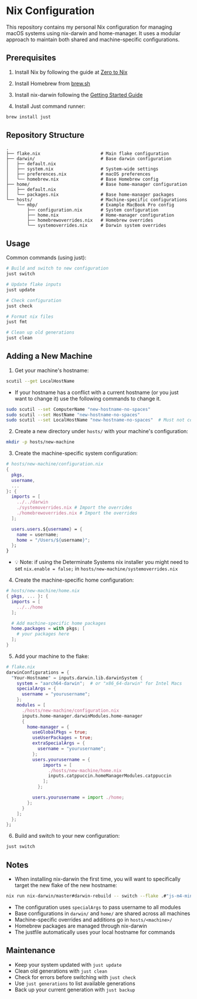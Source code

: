 # Nix Configuration

This repository contains my personal Nix configuration for managing macOS systems using nix-darwin and home-manager. It uses a modular approach to maintain both shared and machine-specific configurations.

## Prerequisites

1. Install Nix by following the guide at [Zero to Nix](https://zero-to-nix.com/start/install/)

2. Install Homebrew from [brew.sh](https://brew.sh/)

3. Install nix-darwin following the [Getting Started Guide](https://github.com/LnL7/nix-darwin#getting-started)

4. Install Just command runner:
```bash
brew install just
```

## Repository Structure

```
.
├── flake.nix                       # Main flake configuration
├── darwin/                         # Base darwin configuration
│   ├── default.nix       
│   ├── system.nix                  # System-wide settings
│   ├── preferences.nix             # macOS preferences
│   └── homebrew.nix                # Base Homebrew config
├── home/                           # Base home-manager configuration
│   ├── default.nix
│   └── packages.nix                # Base home-manager packages
└── hosts/                          # Machine-specific configurations
    └── mbp/                        # Example MacBook Pro config
        ├── configuration.nix       # System configuration
        ├── home.nix                # Home-manager configuration
        ├── homebrewoverrides.nix   # Homebrew overrides 
        └── systemoverrides.nix     # Darwin system overrides
```

## Usage

Common commands (using just):

```bash
# Build and switch to new configuration
just switch

# Update flake inputs
just update

# Check configuration
just check

# Format nix files
just fmt

# Clean up old generations
just clean
```

## Adding a New Machine

1. Get your machine's hostname:
```bash
scutil --get LocalHostName
```
- If your hostname has a conflict with a current hostname (or you just want to change it) use the following commands to change it.
```sh
sudo scutil --set ComputerName "new-hostname-no-spaces"
sudo scutil --set HostName "new-hostname-no-spaces"
sudo scutil --set LocalHostName "new-hostname-no-spaces"  # Must not contain spaces or special characters
```
2. Create a new directory under `hosts/` with your machine's configuration:
```bash
mkdir -p hosts/new-machine
```

3. Create the machine-specific system configuration:
```nix
# hosts/new-machine/configuration.nix
{
  pkgs,
  username,
  ...
}: {
  imports = [
    ../../darwin
    ./systemoverrides.nix # Import the overrides
    ./homebrewoverrides.nix # Import the overrides
  ];

  users.users.${username} = {
    name = username;
    home = "/Users/${username}";
  };
}
```
- 💡 Note: if using the Determinate Systems nix installer you might need to set `nix.enable = false;` in `hosts/new-machine/systemoverrides.nix`

4. Create the machine-specific home configuration:
```nix
# hosts/new-machine/home.nix
{ pkgs, ... }: {
  imports = [
    ../../home
  ];

  # Add machine-specific home packages
  home.packages = with pkgs; [
    # your packages here
  ];
}
```

5. Add your machine to the flake:
```nix
# flake.nix
darwinConfigurations = {
  "Your-Hostname" = inputs.darwin.lib.darwinSystem {
    system = "aarch64-darwin";  # or "x86_64-darwin" for Intel Macs
    specialArgs = {
      username = "yourusername";
    };
    modules = [
      ./hosts/new-machine/configuration.nix
      inputs.home-manager.darwinModules.home-manager
      {
        home-manager = {
          useGlobalPkgs = true;
          useUserPackages = true;
          extraSpecialArgs = {
            username = "yourusername";
          };
          users.yourusername = {
              imports = [
                ./hosts/new-machine/home.nix
                inputs.catppuccin.homeManagerModules.catppuccin
              ];
            };

          users.yourusername = import ./home;
        };
      }
    ];
  };
};
```

6. Build and switch to your new configuration:
```bash
just switch
```

## Notes

- When installing nix-darwin the first time, you will want to specifically target the new flake of the new hostname:
```sh
nix run nix-darwin/master#darwin-rebuild -- switch --flake .#"js-m4-mini"
```
- The configuration uses `specialArgs` to pass username to all modules
- Base configurations in `darwin/` and `home/` are shared across all machines
- Machine-specific overrides and additions go in `hosts/<machine>/`
- Homebrew packages are managed through nix-darwin
- The justfile automatically uses your local hostname for commands

## Maintenance

- Keep your system updated with `just update`
- Clean old generations with `just clean`
- Check for errors before switching with `just check`
- Use `just generations` to list available generations
- Back up your current generation with `just backup`
